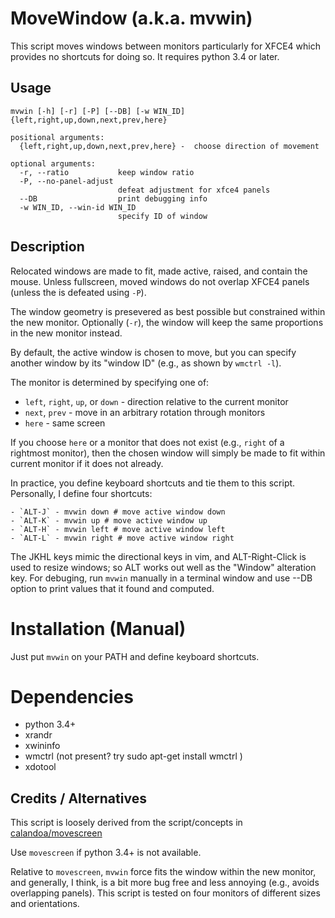 
# MoveWindow (a.k.a. mvwin)
This script moves windows between monitors particularly for XFCE4
which provides no shortcuts for doing so. It requires python 3.4
or later.

## Usage
```
mvwin [-h] [-r] [-P] [--DB] [-w WIN_ID] {left,right,up,down,next,prev,here}

positional arguments:
  {left,right,up,down,next,prev,here} -  choose direction of movement

optional arguments:
  -r, --ratio           keep window ratio
  -P, --no-panel-adjust
                        defeat adjustment for xfce4 panels
  --DB                  print debugging info
  -w WIN_ID, --win-id WIN_ID
                        specify ID of window
```
## Description

Relocated windows are made to fit, made active, raised, and contain
the mouse.  Unless fullscreen, moved windows do not overlap XFCE4
panels (unless the is defeated using `-P`).

The window geometry is presevered as best possible but constrained within
the new monitor. Optionally (`-r`), the window will keep the same
proportions in the new monitor instead.

By default, the active window is chosen to move, but you can specify another
window by its "window ID" (e.g., as shown by `wmctrl -l`).

The monitor is determined by specifying one of:

- `left`, `right`, `up`, or `down` - direction relative to the current monitor
- `next`, `prev` - move in an arbitrary rotation through monitors
- `here` - same screen

If you choose `here` or a monitor that does not exist (e.g., `right` of
a rightmost monitor), then the chosen window will simply be made to
fit within current monitor if it does not already.

In practice, you define keyboard shortcuts and tie them to this script.
Personally, I define four shortcuts:

    - `ALT-J` - mvwin down # move active window down
    - `ALT-K` - mvwin up # move active window up
    - `ALT-H` - mvwin left # move active window left
    - `ALT-L` - mvwin right # move active window right
    
The JKHL keys mimic the directional keys in vim, and ALT-Right-Click is used
to resize windows; so ALT works out well as the "Window" alteration key.
For debuging, run `mvwin` manually in a terminal window and use --DB option to print
values that it found and computed.

# Installation (Manual)

Just put `mvwin` on your PATH and define keyboard shortcuts.

# Dependencies

- python 3.4+
- xrandr
- xwininfo
- wmctrl (not present? try sudo apt-get install wmctrl )
- xdotool

## Credits / Alternatives

This script is loosely derived from the script/concepts in [calandoa/movescreen](https://github.com/calandoa/movescreen)

Use `movescreen` if python 3.4+ is not available.

Relative to `movescreen`, `mvwin` force fits the window within the new monitor,
and generally, I think, is a bit more bug free and less annoying (e.g., avoids overlapping panels).
This script is tested on four monitors of different sizes and orientations.

